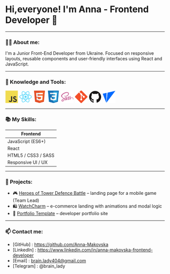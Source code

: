 <h1>Hi,everyone! I'm Anna - Frontend Developer 👋</h1>

---

### 👩‍💻 About me:
I'm a Junior Front-End Developer from Ukraine. Focused on responsive layouts, reusable components and user-friendly interfaces using React and JavaScript.

---

### 🚀 Knowledge and Tools:

<p align="left">
  <img src="https://raw.githubusercontent.com/devicons/devicon/master/icons/javascript/javascript-original.svg" alt="js" width="40"/>
  <img src="https://raw.githubusercontent.com/devicons/devicon/master/icons/react/react-original.svg" alt="react" width="40"/>
  <img src="https://raw.githubusercontent.com/devicons/devicon/master/icons/html5/html5-original.svg" alt="html" width="40"/>
  <img src="https://raw.githubusercontent.com/devicons/devicon/master/icons/css3/css3-original.svg" alt="css" width="40"/>
  <img src="https://raw.githubusercontent.com/devicons/devicon/master/icons/sass/sass-original.svg" alt="sass" width="40"/>
  <img src="https://raw.githubusercontent.com/devicons/devicon/master/icons/git/git-original.svg" alt="git" width="40"/>
  <img src="https://raw.githubusercontent.com/devicons/devicon/master/icons/github/github-original.svg" alt="github" width="40"/>
  <img src="https://raw.githubusercontent.com/devicons/devicon/master/icons/vite/vite-original.svg" alt="vite" width="40"/>
</p>

---

### 📚 My Skills:

| Frontend |
|----------|
| JavaScript (ES6+) | — | Git / GitHub |
| React | — | Figma |
| HTML5 / CSS3 / SASS | — | Vite, ESLint |
| Responsive UI / UX | — | GitFlow |

---

### 📌 Projects:
- 🎮 [Heroes of Tower Defence Battle](https://github.com/konstabash/project-DragonScript) – landing page for a mobile game (Team Lead)
- 🛍️ [WatchCharm](https://github.com/konstabash/project-TeamDragons) – e-commerce landing with animations and modal logic
- 🧩 [Portfolio Template](https://github.com/Anna-Makovska/stp-8893) – developer portfolio site

---

### 📫 Contact me:
- [GitHub] : https://github.com/Anna-Makovska
- [LinkedIn] : https://www.linkedin.com/in/anna-makovska-frontend-developer
- [Email] : brain.lady404@gmail.com
- [Telegram] : @brain_lady
